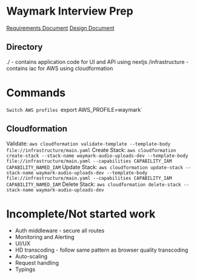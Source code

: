 # Waymark Interview Prep
[Requirements Document](https://docs.google.com/document/d/1poL2NkxOigxMtuXDueo2w5xFYuBsCPDtR32QakWTfdk/edit?tab=t.0)
[Design Document](https://docs.google.com/document/d/1HcokzJz4GjLYQRd4hEuQJuwtPxHXnA3bmrw23BaI-BA/edit?usp=sharing)


## Directory
./ - contains application code for UI and API using nextjs
/infrastructure - contains iac for AWS using cloudformation


# Commands
`Switch AWS profiles `export AWS_PROFILE=waymark`

## Cloudformation
Validate: `aws cloudformation validate-template --template-body file://infrastructure/main.yaml`
Create Stack: `aws cloudformation create-stack --stack-name waymark-audio-uploads-dev --template-body file://infrastructure/main.yaml --capabilities CAPABILITY_IAM CAPABILITY_NAMED_IAM`
Update Stack: `aws cloudformation update-stack --stack-name waymark-audio-uploads-dev --template-body file://infrastructure/main.yaml --capabilities CAPABILITY_IAM CAPABILITY_NAMED_IAM`
Delete Stack: `aws cloudformation delete-stack --stack-name waymark-audio-uploads-dev`

# Incomplete/Not started work
- Auth middleware - secure all routes
- Monitoring and Alerting
- UI/UX
- HD transcoding - follow same pattern as browser quality transcoding
- Auto-scaling
- Request handling
- Typings
